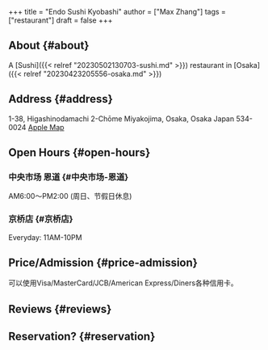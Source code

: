 +++
title = "Endo Sushi Kyobashi"
author = ["Max Zhang"]
tags = ["restaurant"]
draft = false
+++

## About {#about}

A [Sushi]({{< relref "20230502130703-sushi.md" >}}) restaurant in [Osaka]({{< relref "20230423205556-osaka.md" >}})


## Address {#address}

1-38, Higashinodamachi 2-Chōme
Miyakojima, Osaka, Osaka
Japan 534-0024
[Apple Map](https://guides.apple.com/?ug=CgVPc2FrYRINCK5NEJzU8dP1xIzFERINCK5NEKCt0bnJmcmiKhINCK5NEKGar8yQo4iHShIOCK5NEMWt4%2BeUrL7n2AESDgiuTRC77drgrtWr2OgBEg4Irk0QtbC5uZyvo5rSARINCK5NENvThaSs9tTMfRINCK5NEMPD9f2pzpyuQhIOCK5NELq0hNK1%2F83Y%2FwESDgiuTRCQtaL6tKyfr%2BoBEg4Irk0QkKXInLHbkK3uARINCK5NEOzs5MeTtoq0MBIOCK5NENWBgeTvwYLWwAE%3D)


## Open Hours {#open-hours}


### 中央市场 恩道 {#中央市场-恩道}

AM6:00～PM2:00 (周日、节假日休息)


### 京桥店 {#京桥店}

Everyday: 11AM-10PM


## Price/Admission {#price-admission}

可以使用Visa/MasterCard/JCB/American Express/Diners各种信用卡。


## Reviews {#reviews}


## Reservation? {#reservation}
